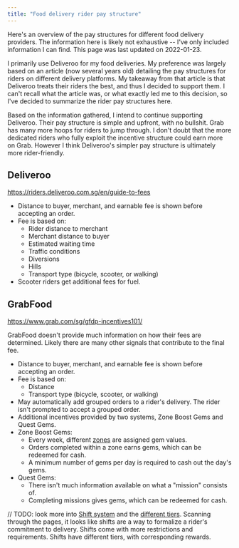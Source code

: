 ```yaml
---
title: "Food delivery rider pay structure"
---
```


Here's an overview of the pay structures for different food delivery providers.
The information here is likely not exhaustive -- I've only included information
I can find. This page was last updated on 2022-01-23.

I primarily use Deliveroo for my food deliveries. My preference was largely
based on an article (now several years old) detailing the pay structures for
riders on different delivery platforms. My takeaway from that article is that
Deliveroo treats their riders the best, and thus I decided to support them. I
can't recall what the article was, or what exactly led me to this decision, so
I've decided to summarize the rider pay structures here.

Based on the information gathered, I intend to continue supporting Deliveroo.
Their pay structure is simple and upfront, with no bullshit. Grab has many more
hoops for riders to jump through. I don't doubt that the more dedicated riders
who fully exploit the incentive structure could earn more on Grab. However I
think Deliveroo's simpler pay structure is ultimately more rider-friendly.

## Deliveroo

https://riders.deliveroo.com.sg/en/guide-to-fees

- Distance to buyer, merchant, and earnable fee is shown before accepting an order.
- Fee is based on:
    - Rider distance to merchant
    - Merchant distance to buyer
    - Estimated waiting time
    - Traffic conditions
    - Diversions
    - Hills
    - Transport type (bicycle, scooter, or walking)
- Scooter riders get additional fees for fuel.

## GrabFood

https://www.grab.com/sg/gfdp-incentives101/

GrabFood doesn't provide much information on how their fees are determined.
Likely there are many other signals that contribute to the final fee.

- Distance to buyer, merchant, and earnable fee is shown before accepting an order.
- Fee is based on:
    - Distance
    - Transport type (bicycle, scooter, or walking)
- May automatically add grouped orders to a rider's delivery. The rider isn't
  prompted to accept a grouped order.
- Additional incentives provided by two systems, Zone Boost Gems and Quest Gems.
- Zone Boost Gems:
    - Every week, different [zones](https://www.grab.com/sg/gfzone/) are assigned gem values.
    - Orders completed within a zone earns gems, which can be redeemed for cash.
    - A minimum number of gems per day is required to cash out the day's gems.
- Quest Gems:
    - There isn't much information available on what a "mission" consists of.
    - Completing missions gives gems, which can be redeemed for cash.

// TODO: look more into [Shift system](https://www.grab.com/sg/gfdp-shiftbooking/)
and the [different tiers](https://www.grab.com/sg/gfdp-emeraldcircle/).
Scanning through the pages, it looks like shifts are a way to formalize a
rider's commitment to delivery. Shifts come with more restrictions and
requirements. Shifts have different tiers, with corresponding rewards.
